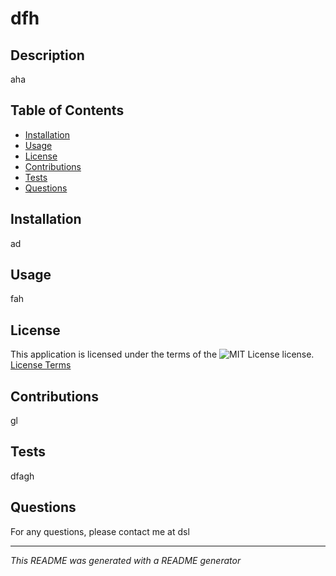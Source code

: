 # dfh

## Description
aha

## Table of Contents
- [Installation](#installation)
- [Usage](#usage)
- [License](#license)
- [Contributions](#contributions)
- [Tests](#tests)
- [Questions](#questions)

## Installation
ad

## Usage
fah


## License

This application is licensed under the terms of the ![MIT License](https://img.shields.io/badge/License-MIT-yellow.svg) license.
[License Terms](https://opensource.org/licenses/MIT)


## Contributions
gl

## Tests
dfagh

## Questions
For any questions, please contact me at dsl

---

*This README was generated with a README generator*